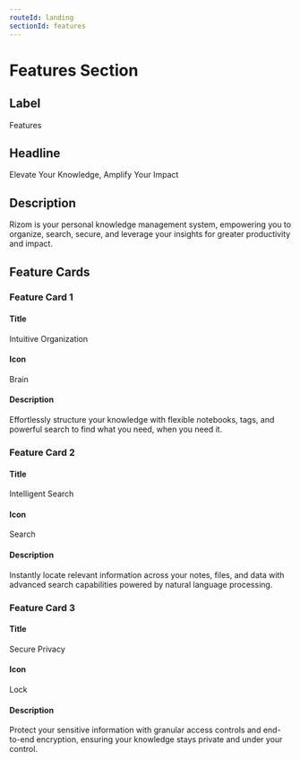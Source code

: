 ```yaml
---
routeId: landing
sectionId: features
---
```

# Features Section

## Label
Features

## Headline
Elevate Your Knowledge, Amplify Your Impact

## Description
Rizom is your personal knowledge management system, empowering you to organize, search, secure, and leverage your insights for greater productivity and impact.

## Feature Cards

### Feature Card 1

#### Title
Intuitive Organization

#### Icon
Brain

#### Description
Effortlessly structure your knowledge with flexible notebooks, tags, and powerful search to find what you need, when you need it.

### Feature Card 2

#### Title
Intelligent Search

#### Icon
Search

#### Description
Instantly locate relevant information across your notes, files, and data with advanced search capabilities powered by natural language processing.

### Feature Card 3

#### Title
Secure Privacy

#### Icon
Lock

#### Description
Protect your sensitive information with granular access controls and end-to-end encryption, ensuring your knowledge stays private and under your control.
